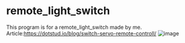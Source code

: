 # remote_light_switch
This program is for a remote_light_switch made by me.
Article:https://dotstud.io/blog/switch-servo-remote-controll/
![image](https://user-images.githubusercontent.com/25277399/38909120-3ab502a6-42fe-11e8-92f2-5f2fa2c72649.png)
